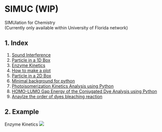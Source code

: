 # SIMUC (WIP)
SIMUlation for Chemistry  
(Currently only available within University of Florida network)

## 1. Index
1. [Sound Interference](http://simuc.chem.ufl.edu/sound)
1. [Particle in a 1D Box](http://simuc.chem.ufl.edu/1dbox)
1. [Enzyme Kinetics](http://simuc.chem.ufl.edu/enzyme_kinetics)
1. [How to make a plot](https://nbviewer.jupyter.org/github/yueyericardo/simuc/blob/master/notebooks/tutorial/How_to_make_a_plot.ipynb)
1. [Particle in a 2D Box](http://simuc.chem.ufl.edu/2dbox)
1. [Minimal background for python](https://nbviewer.jupyter.org/github/yueyericardo/simuc/blob/master/notebooks/tutorial/Minimal_Background_for_Python.ipynb)
1. [Photoisomerization Kinetics Analysis using Python](https://nbviewer.jupyter.org/github/yueyericardo/simuc/blob/master/notebooks/lab/photoisomerization/photoisomerization.ipynb)
1. [HOMO-LUMO Gap Energy of the Conjugated Dye Analysis using Python](https://nbviewer.jupyter.org/github/yueyericardo/simuc/blob/master/notebooks/lab/HOMO-LUMO_Gap_Energy_of_the_Conjugated_Dye.ipynb)
1. [Anaylze the order of dyes bleaching reaction](https://nbviewer.jupyter.org/github/yueyericardo/simuc/blob/master/notebooks/lab/Anaylze_the_order_of_dyes_bleaching_reaction.ipynb)

## 2. Example
Enzyme Kinetics
![](https://yyrcd-1256568788.cos.na-siliconvalley.myqcloud.com/yyrcd/2019-09-27-133405.png)
